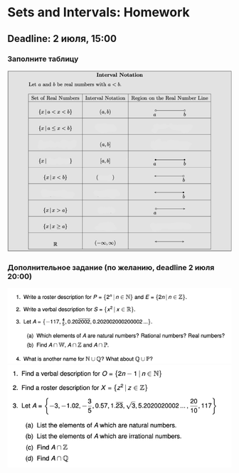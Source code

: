 # Sets and Intervals: Homework
## **Deadline: 2 июля, 15:00** <br>

### Заполните таблицу <br>
![HW2](../files/sets-intervals-y-p.png) <br>

### Дополнительное задание (по желанию, deadline 2 июля 20:00) <br>
![optional-task1](../files/op1.png) <br>
![optional-task2](../files/op2.png)
